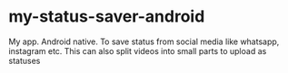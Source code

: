 # my-status-saver-android
My app. Android native. To save status from social media like whatsapp, instagram etc. This can also split videos into small parts to upload as statuses
